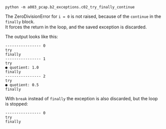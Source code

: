 `python -m a003_pcap.b2_exceptions.c02_try_finally_continue`


The ZeroDivisionError for `i = 0` is not raised, because of the `continue` in the `finally` block.<br>
It forces the return in the loop, and the saved exception is discarded.

The output looks like this:

```
---------------- 0
try
finally
---------------- 1
try
● quotient: 1.0
finally
---------------- 2
try
● quotient: 0.5
finally
```

With `break` instead of `finally` the exception is also discarded, but the loop is stopped:

``` 
---------------- 0
try
finally
```